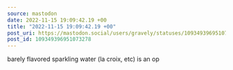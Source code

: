 ```yaml
---
source: mastodon
date: 2022-11-15 19:09:42.19 +00
title: "2022-11-15 19:09:42.19 +00"
post_uri: https://mastodon.social/users/gravely/statuses/109349396951073278
post_id: 109349396951073278
---
```

barely flavored sparkling water (la croix, etc) is an op


